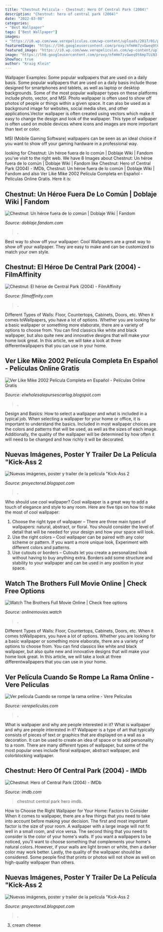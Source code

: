 ```yaml
---
title: "Chestnut Pelicula - Chestnut: Hero Of Central Park (2004)"
description: "Chestnut: hero of central park (2004)"
date: "2022-03-08"
categories:
- "Best Wallpaper"
tags: ["Best Wallpaper"]
images:
- "https://i0.wp.com/www.verepeliculas.com/wp-content/uploads/2017/01/portada-Cuando-se-rompe-la-rama.jpg?fit=809%2C1200&amp;ssl=1"
featuredImage: "https://lh6.googleusercontent.com/proxy/nfmHm7zvGweq9t6mpTUiN3-vX33n9hucM2dDLNP8BVVaz8IzyzUQqb9hDqbBSciopfk3KEOb7Q8fX4PFUDnhOHKbvTSZzyeq6WyemcYfYWs_pBo=w1200-h630-p-k-no-nu"
featured_image: "https://i0.wp.com/www.verepeliculas.com/wp-content/uploads/2017/01/portada-Cuando-se-rompe-la-rama.jpg?fit=809%2C1200&amp;ssl=1"
image: "https://lh6.googleusercontent.com/proxy/nfmHm7zvGweq9t6mpTUiN3-vX33n9hucM2dDLNP8BVVaz8IzyzUQqb9hDqbBSciopfk3KEOb7Q8fX4PFUDnhOHKbvTSZzyeq6WyemcYfYWs_pBo=w1200-h630-p-k-no-nu"
ShowToc: true
author: "Kraig Klein"
---
```



Wallpaper Examples: Some popular wallpapers that are used on a daily basis.
Some popular wallpapers that are used on a daily basis include those designed for smartphones and tablets, as well as laptop or desktop backgrounds. Some of the most popular wallpaper types on these platforms include photo, vector, and MSI. 
Photo wallpaper is often used to show off photos of people or things within a given space. It can also be used as a background image for websites, social media sites, and other applications.Vector wallpaper is often created using vectors which make it easy to change the design and look of the wallpaper. This type of wallpaper is often used on mobile devices where icons and images are more important than text or color. 

MSI (Mobile Gaming Software) wallpapers can be seen as an ideal choice if you want to show off your gaming hardware in a professional way.

	

		
looking for Chestnut: Un héroe fuera de lo común | Doblaje Wiki | Fandom you've visit to the right web. We have 8 Images about Chestnut: Un héroe fuera de lo común | Doblaje Wiki | Fandom like Chestnut: Hero of Central Park (2004) - IMDb, Chestnut: Un héroe fuera de lo común | Doblaje Wiki | Fandom and also Ver Like Mike 2002 Película Completa en Español - Películas Online Gratis. Here it is:
		
    
## Chestnut: Un Héroe Fuera De Lo Común | Doblaje Wiki | Fandom

<img loading=lazy src="https://vignette.wikia.nocookie.net/doblaje/images/7/72/Chestnut.jpg/revision/latest?cb=20130724200506&amp;path-prefix=es" onerror="this.onerror=null;this.src='https://tse2.mm.bing.net/th?id=OIP.ThUgWUeuTsryiZaREWNT9AAAAA&amp;pid=15.1';" alt="Chestnut: Un héroe fuera de lo común | Doblaje Wiki | Fandom">

_Source: doblaje.fandom.com_

>. 

	

Best way to show off your wallpaper:
Cool Wallpapers are a great way to show off your wallpaper. They are easy to make and can be customized to match your own style.

    
## Chestnut: El Héroe De Central Park (2004) - FilmAffinity

<img loading=lazy src="https://pics.filmaffinity.com/chestnut_hero_of_central_park-637699380-mmed.jpg" onerror="this.onerror=null;this.src='https://tse1.mm.bing.net/th?id=OIP.aKc5qSRppfrrpYcXeyk3RAAAAA&amp;pid=15.1';" alt="Chestnut: El héroe de Central Park (2004) - FilmAffinity">

_Source: filmaffinity.com_

>. 

	

Different Types of Walls: Floor, Countertops, Cabinets, Doors, etc.
When it comes toWallpapers, you have a lot of options. Whether you are looking for a basic wallpaper or something more elaborate, there are a variety of options to choose from. You can find classics like white and black wallpaper, but also quite new and innovative designs that will make your home look great. In this article, we will take a look at three differentwallpapers that you can use in your home.

    
## Ver Like Mike 2002 Película Completa En Español - Películas Online Gratis

<img loading=lazy src="https://lh6.googleusercontent.com/proxy/nfmHm7zvGweq9t6mpTUiN3-vX33n9hucM2dDLNP8BVVaz8IzyzUQqb9hDqbBSciopfk3KEOb7Q8fX4PFUDnhOHKbvTSZzyeq6WyemcYfYWs_pBo=w1200-h630-p-k-no-nu" onerror="this.onerror=null;this.src='https://tse3.mm.bing.net/th?id=OIP.4UpAV4uc5E504wEuzmM7gAHaJV&amp;pid=15.1';" alt="Ver Like Mike 2002 Película Completa en Español - Películas Online Gratis">

_Source: elwholesalepursescarlog.blogspot.com_

>. 

	

Design and Basics: How to select a wallpaper and what is included in a typical job.
When selecting a wallpaper for your home or office, it is important to understand the basics. Included in most wallpaper choices are the colors and patterns that will be used, as well as the sizes of each image. Additionally, the quality of the wallpaper will be determined by how often it will need to be changed and how richly it will be decorated.

    
## Nuevas Imágenes, Poster Y Trailer De La Película &quot;Kick-Ass 2

<img loading=lazy src="https://2.bp.blogspot.com/-iPe9JrGhTGE/UUD2hWG-rjI/AAAAAAAAe5I/vB3IgWhu9yQ/s1600/kick-ass-2-poster.jpg" onerror="this.onerror=null;this.src='https://tse2.mm.bing.net/th?id=OIP.gqW2dKCYl1kxgNgqfvLFGgHaLv&amp;pid=15.1';" alt="Nuevas imágenes, poster y trailer de la película &quot;Kick-Ass 2">

_Source: proyectorxd.blogspot.com_

>. 

	

Who should use cool wallpaper?
Cool wallpaper is a great way to add a touch of elegance and style to any room. Here are five tips on how to make the most of cool wallpaper: 
1) Choose the right type of wallpaper – There are three main types of wallpapers: natural, abstract, or floral. You should consider the level of detail that will be needed for your design and how your space will look. 
2) Use the right colors – Cool wallpaper can be paired with any color scheme or pattern. If you want a more unique look, Experiment with different colors and patterns. 
3) Use cutouts or borders – Cutouts let you create a personalized look without having to buy anything extra. Borders add some structure and stability to your wallpaper and can be used in any position in your space.

    
## Watch The Brothers Full Movie Online | Check Free Options

<img loading=lazy src="https://streaming-engine-assets.rftslb.com/posters/image/image/1476952/main_main.jpg" onerror="this.onerror=null;this.src='https://tse1.mm.bing.net/th?id=OIP.sP8IuhuLJ_kEigvhubPbXAAAAA&amp;pid=15.1';" alt="Watch The Brothers Full Movie Online | Check free options">

_Source: onlinemovies.watch_

>. 

	

Different Types of Walls: Floor, Countertops, Cabinets, Doors, etc.
When it comes toWallpapers, you have a lot of options. Whether you are looking for a basic wallpaper or something more elaborate, there are a variety of options to choose from. You can find classics like white and black wallpaper, but also quite new and innovative designs that will make your home look great. In this article, we will take a look at three differentwallpapers that you can use in your home.

    
## Ver Película Cuando Se Rompe La Rama Online - Vere Peliculas

<img loading=lazy src="https://i0.wp.com/www.verepeliculas.com/wp-content/uploads/2017/01/portada-Cuando-se-rompe-la-rama.jpg?fit=809%2C1200&amp;ssl=1" onerror="this.onerror=null;this.src='https://tse3.mm.bing.net/th?id=OIP.7tr5ic706B91yOv4WNi_mQHaK_&amp;pid=15.1';" alt="Ver película Cuando se rompe la rama online - Vere Peliculas">

_Source: verepeliculas.com_

>. 

	

What is wallpaper and why are people interested in it?
What is wallpaper and why are people interested in it?
Wallpaper is a type of art that typically consists of pieces of text or graphics that are displayed on a wall as a decoration. It can be used to create an idea of space or to add personality to a room. There are many different types of wallpaper, but some of the most popular ones include floral wallpaper, abstract wallpaper, and colorblocking wallpaper.

    
## Chestnut: Hero Of Central Park (2004) - IMDb

<img loading=lazy src="https://ia.media-imdb.com/images/M/MV5BMTUzODA5MDAwN15BMl5BanBnXkFtZTgwMTE1MDc4ODE@._V1_UY1200_CR85,0,630,1200_AL_.jpg" onerror="this.onerror=null;this.src='https://tse3.mm.bing.net/th?id=OIP.Te91Xo8uB_LmhpafNWkPAAHaOG&amp;pid=15.1';" alt="Chestnut: Hero of Central Park (2004) - IMDb">

_Source: imdb.com_

>chestnut central park hero imdb. 

	

How to Choose the Right Wallpaper for Your Home: Factors to Consider
When it comes to wallpaper, there are a few things that you need to take into account before making your decision. The first and most important factor is the size of your room. A wallpaper with a large image will not fit well in a small room, and vice versa. 
The second thing that you need to consider is the color of your home's walls. If you want a wallpapers to be noticed, you'll want to choose something that complements your home's natural colors. However, if your walls are light brown or white, then a darker color may work better. 
Lastly, the quality of the wallpaper should be considered. Some people find that prints or photos will not show as well on high-quality wallpaper than others.

    
## Nuevas Imágenes, Poster Y Trailer De La Película &quot;Kick-Ass 2

<img loading=lazy src="https://3.bp.blogspot.com/-99Rhel_8Uzg/UUD2ejKvbzI/AAAAAAAAe40/8iIcq9l5b_o/s1600/kick-ass-2-foto-6.jpg" onerror="this.onerror=null;this.src='https://tse4.mm.bing.net/th?id=OIP.eoB6kGe3xwqkPcjiwQSSFAHaDT&amp;pid=15.1';" alt="Nuevas imágenes, poster y trailer de la película &quot;Kick-Ass 2">

_Source: proyectorxd.blogspot.com_

>. 

	

3. cream cheese 


